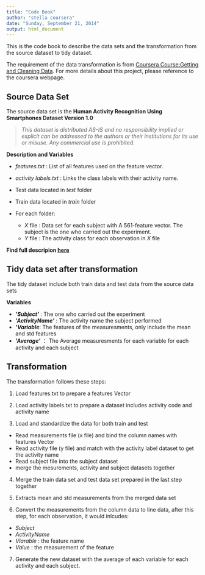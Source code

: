 ```yaml
---
title: "Code Book"
author: "stella coursera"
date: "Sunday, September 21, 2014"
output: html_document
---
```


This is the code book to describe the data sets and the transformation from the source dataset to tidy dataset.

The requirement of the data transformation is from [Coursera Course:Getting and Cleaning Data](https://class.coursera.org/getdata-007). For more details about this project, please reference to the coursera webpage.

## Source Data Set
The source data set is the **Human Activity Recognition Using Smartphones Dataset
Version 1.0**

> _This dataset is distributed AS-IS and no responsibility implied or explicit can be addressed to the authors or their institutions for its use or misuse. Any commercial use is prohibited._

**Description and Variables**

* _features.txt_ : List of all features used on the feature vector.
* _activity labels.txt_ : Links the class labels with their activity name.
* Test data located in _test_ folder
* Train data located in _train_ folder
* For each folder:

  + _X_ file : Data set for each subject with A 561-feature vector. The subject is the one who carried out the experiment.
  + _Y_ file : The activity class for each observation in _X_ file


**Find full descripion [here](http://archive.ics.uci.edu/ml/datasets/Human+Activity+Recognition+Using+Smartphones)**

## Tidy data set after transformation
The tidy dataset include both train data and test data from the source data sets

**Variables**

*  _**'Subject'**_ : The one who carried out the experiment
*  _**'ActivityName'**_ : The activity name the subject performed
*  _**'Variable**_: The features of the measuresments, only include the mean and std features
*  _**'Average'**_ ： The Average measuresments for each variable for each activity and each subject

## Transformation
The transformation follows these steps:

1. Load features.txt to prepare a features Vector

2. Load activity labels.txt to prepare a dataset includes activity code and activity name

3. Load and standardize the data for both train and test
  + Read measurements file (x file) and bind the column names with features Vector
  + Read activity file (y file) and match with the activity label dataset to get the activity name
  + Read subject file into the subject dataset
  + merge the mesurements, activity and subject datasets together
  

 
4. Merge the train data set and test data set prepared in the last step together

5. Extracts mean and std measurements from the merged data set

6. Convert the measurements from the column data to line data, after this step, for each observation, it would inlcudes: 

 + _Subject_
 + _ActivityName_
 + _Viarable_ : the feature name
 + _Value_ : the measurement of the feature 

7. Generate the new dataset with the average of each variable for each activity and each subject.


